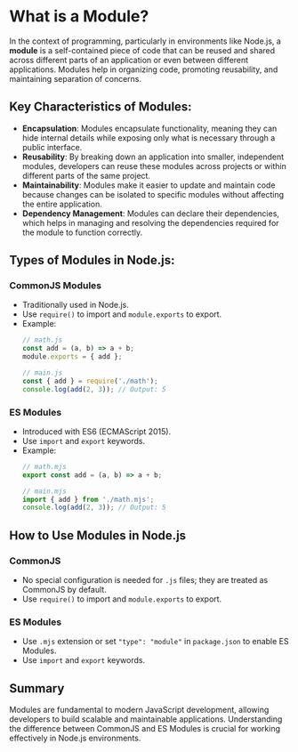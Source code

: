 # What is a Module?

In the context of programming, particularly in environments like Node.js, a **module** is a self-contained piece of code that can be reused and shared across different parts of an application or even between different applications. Modules help in organizing code, promoting reusability, and maintaining separation of concerns.

## Key Characteristics of Modules:

- **Encapsulation**: Modules encapsulate functionality, meaning they can hide internal details while exposing only what is necessary through a public interface.
- **Reusability**: By breaking down an application into smaller, independent modules, developers can reuse these modules across projects or within different parts of the same project.
- **Maintainability**: Modules make it easier to update and maintain code because changes can be isolated to specific modules without affecting the entire application.
- **Dependency Management**: Modules can declare their dependencies, which helps in managing and resolving the dependencies required for the module to function correctly.

## Types of Modules in Node.js:

### CommonJS Modules
- Traditionally used in Node.js.
- Use `require()` to import and `module.exports` to export.
- Example:
  ```javascript
  // math.js
  const add = (a, b) => a + b;
  module.exports = { add };

  // main.js
  const { add } = require('./math');
  console.log(add(2, 3)); // Output: 5
  ```

### ES Modules
- Introduced with ES6 (ECMAScript 2015).
- Use `import` and `export` keywords.
- Example:
  ```javascript
  // math.mjs
  export const add = (a, b) => a + b;

  // main.mjs
  import { add } from './math.mjs';
  console.log(add(2, 3)); // Output: 5
  ```

## How to Use Modules in Node.js

### CommonJS
- No special configuration is needed for `.js` files; they are treated as CommonJS by default.
- Use `require()` to import and `module.exports` to export.

### ES Modules
- Use `.mjs` extension or set `"type": "module"` in `package.json` to enable ES Modules.
- Use `import` and `export` keywords.

## Summary

Modules are fundamental to modern JavaScript development, allowing developers to build scalable and maintainable applications. Understanding the difference between CommonJS and ES Modules is crucial for working effectively in Node.js environments.

